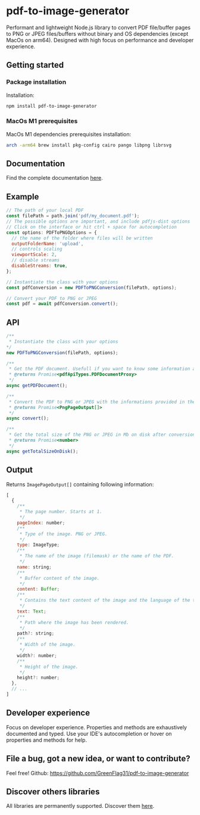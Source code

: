 # pdf-to-image-generator

Performant and lightweight Node.js library to convert PDF file/buffer pages to PNG or JPEG files/buffers without binary and OS dependencies (except MacOs on arm64). Designed with high focus on performance and developer experience.

## Getting started

### Package installation

Installation:

```sh
npm install pdf-to-image-generator
```

### MacOs M1 prerequisites

MacOs M1 dependencies prerequisites installation:

```bash
arch -arm64 brew install pkg-config cairo pango libpng librsvg
```

## Documentation

Find the complete documentation [here](https://greenflag31.github.io/pdf-to-image-generator/).

## Example

```javascript
// The path of your local PDF
const filePath = path.join('pdf/my_document.pdf');
// The possible options are important, and include pdfjs-dist options
// Click on the interface or hit ctrl + space for autocompletion
const options: PDFToPNGOptions = {
  // the name of the folder where files will be written
  outputFolderName: 'upload',
  // controls scaling
  viewportScale: 2,
  // disable streams
  disableStreams: true,
};

// Instantiate the class with your options
const pdfConversion = new PDFToPNGConversion(filePath, options);

// Convert your PDF to PNG or JPEG
const pdf = await pdfConversion.convert();
```

## API

```javascript
/**
 * Instantiate the class with your options
*/
new PDFToPNGConversion(filePath, options);

/**
 * Get the PDF document. Usefull if you want to know some information about the PDF before doing the conversion.
 * @returns Promise<pdfApiTypes.PDFDocumentProxy>
 */
async getPDFDocument();

/**
 * Convert the PDF to PNG or JPEG with the informations provided in the constructor.
 * @returns Promise<PngPageOutput[]>
 */
async convert();

/**
 * Get the total size of the PNG or JPEG in Mb on disk after conversion.
 * @returns Promise<number>
 */
async getTotalSizeOnDisk();
```

## Output

Returns `ImagePageOutput[]` containing following information:

```javascript
[
  {
    /**
     * The page number. Starts at 1.
     */
    pageIndex: number;
    /**
     * Type of the image. PNG or JPEG.
     */
    type: ImageType;
    /**
     * The name of the image (filemask) or the name of the PDF.
     */
    name: string;
    /**
     * Buffer content of the image.
     */
    content: Buffer;
    /**
     * Contains the text content of the image and the language of the text.
     */
    text: Text;
    /**
     * Path where the image has been rendered.
     */
    path?: string;
    /**
     * Width of the image.
     */
    width?: number;
    /**
     * Height of the image.
     */
    height?: number;
  },
  // ...
]
```

## Developer experience

Focus on developer experience. Properties and methods are exhaustively documented and typed. Use your IDE's autocompletion or hover on properties and methods for help.

## File a bug, got a new idea, or want to contribute?

Feel free! Github: https://github.com/GreenFlag31/pdf-to-image-generator

## Discover others libraries

All libraries are permanently supported. Discover them [here](https://www.npmjs.com/~greenflag31).
